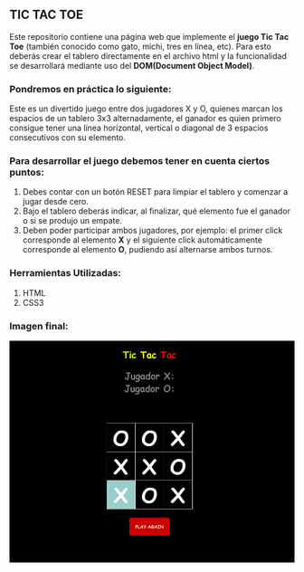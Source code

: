## TIC TAC TOE

Este repositorio contiene una página web que implemente el **juego Tic Tac Toe** (también conocido como gato, michi, tres en línea, etc). Para esto deberás crear el tablero directamente en el archivo html y la funcionalidad se desarrollará mediante uso del **DOM(Document Object Model)**.

### Pondremos en práctica lo siguiente:
Este es un divertido juego entre dos jugadores X y O, quienes marcan los espacios de un tablero 3x3 alternadamente, el ganador es quien primero consigue tener una línea horizontal, vertical o diagonal de 3 espacios consecutivos con su elemento.

### Para desarrollar el juego debemos tener en cuenta ciertos puntos:
1. Debes contar con un botón RESET para limpiar el tablero y comenzar a jugar desde cero.
2. Bajo el tablero deberás indicar, al finalizar, qué elemento fue el ganador o si se produjo un empate.
3. Deben poder participar ambos jugadores, por ejemplo: el primer click corresponde al elemento **X** y el siguiente click automáticamente corresponde al elemento **O**, pudiendo así alternarse ambos turnos.

### Herramientas Utilizadas:
1. HTML
2. CSS3

### Imagen final:
![recursos](assets/images/tictactoefinal.png)